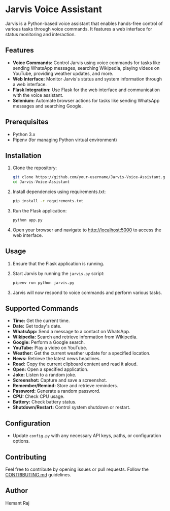 # Jarvis Voice Assistant

Jarvis is a Python-based voice assistant that enables hands-free control of various tasks through voice commands. It features a web interface for status monitoring and interaction.

## Features

- **Voice Commands:** Control Jarvis using voice commands for tasks like sending WhatsApp messages, searching Wikipedia, playing videos on YouTube, providing weather updates, and more.
- **Web Interface:** Monitor Jarvis's status and system information through a web interface.
- **Flask Integration:** Use Flask for the web interface and communication with the voice assistant.
- **Selenium:** Automate browser actions for tasks like sending WhatsApp messages and searching Google.

## Prerequisites

- Python 3.x
- Pipenv (for managing Python virtual environment)

## Installation

1. Clone the repository:

    ```bash
    git clone https://github.com/your-username/Jarvis-Voice-Assistant.git
    cd Jarvis-Voice-Assistant
    ```

2. Install dependencies using requirements.txt:

    ```bash
    pip install -r requirements.txt
    ```

3. Run the Flask application:

    ```bash
    python app.py
    ```

4. Open your browser and navigate to [http://localhost:5000](http://localhost:5000) to access the web interface.

## Usage

1. Ensure that the Flask application is running.
2. Start Jarvis by running the `jarvis.py` script:

    ```bash
    pipenv run python jarvis.py
    ```

3. Jarvis will now respond to voice commands and perform various tasks.

## Supported Commands

- **Time:** Get the current time.
- **Date:** Get today's date.
- **WhatsApp:** Send a message to a contact on WhatsApp.
- **Wikipedia:** Search and retrieve information from Wikipedia.
- **Google:** Perform a Google search.
- **YouTube:** Play a video on YouTube.
- **Weather:** Get the current weather update for a specified location.
- **News:** Retrieve the latest news headlines.
- **Read:** Copy the current clipboard content and read it aloud.
- **Open:** Open a specified application.
- **Joke:** Listen to a random joke.
- **Screenshot:** Capture and save a screenshot.
- **Remember/Remind:** Store and retrieve reminders.
- **Password:** Generate a random password.
- **CPU:** Check CPU usage.
- **Battery:** Check battery status.
- **Shutdown/Restart:** Control system shutdown or restart.

## Configuration

- Update `config.py` with any necessary API keys, paths, or configuration options.

## Contributing

Feel free to contribute by opening issues or pull requests. Follow the [CONTRIBUTING.md](CONTRIBUTING.md) guidelines.

## Author

Hemant Raj
